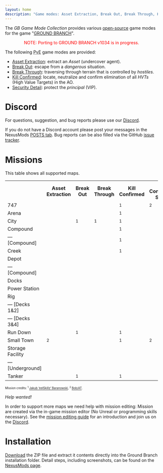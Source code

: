 ```yaml
---
layout: home
description: "Game modes: Asset Extraction, Break Out, Break Through, Kill Confirmed, Security Detail"
---
```


The _GB Game Mode Collection_ provides various [open-source](/license) game modes for the game "[GROUND BRANCH](https://www.groundbranch.com/)".

<p style="color:red; text-align: center;">
NOTE: Porting to GROUND BRANCH v1034 is in progress.
</p>

The following <abbr title="Player versus environment">PvE</abbr> game modes are provided:

- [Asset Extraction](./asset-extraction): extract an _Asset_ (undercover agent).
- [Break Out](./break-out): escape from a _dangerous_ situation.
- [Break Through](./break-through): traversing through terrain that is controlled by _hostiles_.
- [Kill Confirmed](./kill-confirmed): locate, neutralize and confirm elimination of all _HVTs_ (High Value Targets) in the AO.
- [Security Detail](./security-detail): protect the _principal_ (VIP).

# Discord

For questions, suggestion, and bug reports please use our [Discord](https://discord.com/invite/MaeMSrYDJa).

If you do not have a Discord account please post your messages in the NexusMods [POSTS tab](https://www.nexusmods.com/groundbranch/mods/31?tab=posts).
Bug reports can be also filled via the GitHub [issue tracker](https://github.com/gbgmc/ground-branch-game-modes/issues).

# Missions

This table shows all supported maps.

<table class="mission">
<tr><th>                                  </th><th class=" ">Asset Extraction</th><th class=" ">Break Out   </th><th class=" ">Break Through</th><th class=" ">Kill Confirmed</th><th  class=" ">Kill Confirmed Semi.</th><th  class=" ">Security Detail</th></tr>
<tr><td class="map">747                   </td><td class=" ">                </td><td class=" ">            </td><td class=" ">             </td><td class="y">  <sup>1</sup></td><td  class="y">        <sup>2</sup></td><td  class=" ">               </td></tr>
<tr><td class="map">Arena                 </td><td class=" ">                </td><td class=" ">            </td><td class=" ">             </td><td class="y">  <sup>1</sup></td><td  class=" ">                    </td><td  class=" ">               </td></tr>
<tr><td class="map">City                  </td><td class=" ">                </td><td class="y"><sup>1</sup></td><td class="y"> <sup>1</sup></td><td class="y">  <sup>1</sup></td><td  class=" ">                    </td><td  class=" ">               </td></tr>
<tr><td class="map">Compound              </td><td class=" ">                </td><td class=" ">            </td><td class=" ">             </td><td class="y">  <sup>1</sup></td><td  class=" ">                    </td><td  class=" ">               </td></tr>
<tr><td class="var">— [Compound]          </td><td class=" ">                </td><td class=" ">            </td><td class=" ">             </td><td class="y">  <sup>1</sup></td><td  class=" ">                    </td><td  class=" ">               </td></tr>
<tr><td class="map">Creek                 </td><td class=" ">                </td><td class=" ">            </td><td class=" ">             </td><td class="y">  <sup>1</sup></td><td  class=" ">                    </td><td  class=" ">               </td></tr>
<tr><td class="map">Depot                 </td><td class=" ">                </td><td class=" ">            </td><td class=" ">             </td><td class=" ">              </td><td  class=" ">                    </td><td  class=" ">               </td></tr>
<tr><td class="var">— [Compound]          </td><td class=" ">                </td><td class=" ">            </td><td class=" ">             </td><td class=" ">              </td><td  class=" ">                    </td><td  class=" ">               </td></tr>
<tr><td class="map">Docks                 </td><td class=" ">                </td><td class=" ">            </td><td class=" ">             </td><td class=" ">              </td><td  class=" ">                    </td><td  class=" ">               </td></tr>
<tr><td class="map">Power Station         </td><td class=" ">                </td><td class=" ">            </td><td class=" ">             </td><td class=" ">              </td><td  class=" ">                    </td><td  class=" ">               </td></tr>
<tr><td class="map">Rig                   </td><td class=" ">                </td><td class=" ">            </td><td class=" ">             </td><td class=" ">              </td><td  class=" ">                    </td><td  class=" ">               </td></tr>
<tr><td class="var">— [Decks 1&amp;2]     </td><td class=" ">                </td><td class=" ">            </td><td class=" ">             </td><td class=" ">              </td><td  class=" ">                    </td><td  class=" ">               </td></tr>
<tr><td class="var">— [Decks 3&amp;4]     </td><td class=" ">                </td><td class=" ">            </td><td class=" ">             </td><td class=" ">              </td><td  class=" ">                    </td><td  class=" ">               </td></tr>
<tr><td class="map">Run Down              </td><td class=" ">                </td><td class="y"><sup>1</sup></td><td class=" ">             </td><td class="y">  <sup>1</sup></td><td  class=" ">                    </td><td  class=" ">               </td></tr>
<tr><td class="map">Small Town            </td><td class="y">    <sup>2</sup></td><td class=" ">            </td><td class=" ">             </td><td class="y">  <sup>1</sup></td><td  class="y">        <sup>2</sup></td><td  class="y">   <sup>2</sup></td></tr>
<tr><td class="map">Storage Facility      </td><td class=" ">                </td><td class=" ">            </td><td class=" ">             </td><td class=" ">              </td><td  class=" ">                    </td><td  class=" ">               </td></tr>
<tr><td class="var">— [Underground]       </td><td class=" ">                </td><td class=" ">            </td><td class=" ">             </td><td class=" ">              </td><td  class=" ">                    </td><td  class=" ">               </td></tr>
<tr><td class="map">Tanker                </td><td class=" ">                </td><td class="y"><sup>1</sup></td><td class=" ">             </td><td class="y">  <sup>1</sup></td><td  class=" ">                    </td><td  class=" ">               </td></tr>
</table>

<p style="font-size: 0.6875em;">
Mission credits: <sup>1 </sup><a href="https://github.com/JakBaranowski">Jakub ‘eelSkillz’ Baranowski</a>, 
<sup>2 </sup><a href="https://github.com/Bob-AT">Bob/AT</a>.
</p>

*Help wanted!*

In order to support more maps we need help with mission editing: Mission are created via the in-game mission editor (No Unreal or programming skills necessary). See the [mission editing guide](./mission-editing) for an introduction and join us on the [Discord](https://discord.com/invite/MaeMSrYDJa).

# Installation

[Download](https://www.nexusmods.com/groundbranch/mods/31) the ZIP file and extract it contents directly into the Ground Branch installation folder.
Detail steps, including screenshots, can be found on the [NexusMods page](https://www.nexusmods.com/groundbranch/mods/31).
